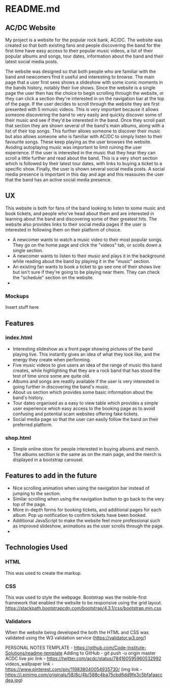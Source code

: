 # README.md

## AC/DC Website
My project is a website for the popular rock bank, AC/DC. The website was created so that both existing fans and people discovering the band for the first time have easy access to their popular music videos, a list of their popular albums and songs, tour dates, information about the band and their latest social media posts. 

The website was designed so that both people who are familiar with the band and newcomers find it useful and interesting to browse. The main page that a user first sees shows a slideshow with some iconic moments in the bands history, notably their live shows. Since the website is a single page the user then has the choice to begin scrolling through the website, or they can click a section they're interested in on the navigation bar at the top of the page. If the user decides to scroll through the website they are first presented with 5 mmusic videos. This is very important because it allows someone discovering the band to very easily and quickly discover some of their music and see if they'd be interested in the band. Once they scroll past that section they are shown several of the band's main albums, along with a list of their top songs. This further allows someone to discover their music but also allows someone who is familiar with AC/DC to simply listen to their favourite songs. These keep playing as the user browses the website. Avoding autoplaying music was important to limit ruining the user experience. If the user is interested in the music that they hear they can scroll a little further and read about the band. This is a very short section which is followed by their latest tour dates, with links to buying a ticket to a specific show. Finally, the user is shown several social media posts. A social media presence is important in this day and age and this reassures the user that the band has an active social media presence. 

## UX
This website is both for fans of the band looking to listen to some music and book tickets, and people who've head about them and are interested in learning about the band and discovering some of their greatest hits. The website also provides links to their social media pages if the user is interested in following them on their platform of choice. 
- A newcomer wants to watch a music video to their most popular songs. They go on the home page and click the "videos" tab, or scolls down a single section. 
- A newcomer wants to listen to their music and plays it in the background while reading about the band by playinig it in the "music" section.
- An existing fan wants to book a ticket to go see one of their shows live but isn't sure if they're going to be playing near them. They can check the "schedule" section on the website. 
- 

### Mockups


Insert stuff here

## Features

### index.html

- Interesting slideshow as a front page showing pictures of the band playing live. This instantly gives an idea of what they look like, and the energy they create when performing. 
- Five music videos to give users an idea of the range of music this band creates, while highlighting that they are a rock band that has stood the test of time since some are quite old. 
- Albums and songs are readily available if the user is very interested in going further in discovering the band's music. 
- About us section which provides some basic information about the band's history. 
- Tour dates organised as a easy to view table which provides a simple user experience which easy access to the booking page as to avoid confusing and potential scam websites offering fake tickets. 
- Social media page so that the user can easily follow the band on their preferred platform. 

### shop.html

- Simple online store for people interested in buying albums and merch. The albums sectiion is the same as on the main page, and the merch is displayed in a bootstrap carousel. 

## Features to add in the future

- Nice scrolling animation when using the navigation bar instead of jumping to the section. 
- Similar scrolling when using the navigation button to go back to the very top of the page.
- More in-depth forms for booking tickets, and additional pages for each album. Pop up notification to confirm tickets have been booked. 
- Additional JavaScript to make the website feel more professional such as improved slideshow, animations as the user scrolls through the page.
- 

## Technologies Used

### HTML
This was used to create the markup. 

### CSS
This was used to style the webpage. Bootstrap was the mobile-first framework that enabled the website to be responsive using the grid layout. https://stackpath.bootstrapcdn.com/bootstrap/4.3.1/css/bootstrap.min.css

### Validators
When the website being developed the both the HTML and CSS was validated using the W3 validation service (https://validator.w3.org/)




PERSONAL NOTES
TEMPLATE - https://github.com/Code-Institute-Solutions/readme-template
Adding to GitHub - git push -u origin master
ACDC live pic link - https://twitter.com/acdc/status/784160595960532992
videos_wallpaper link - https://www.pinterest.com/pin/119838040054935730/  (img link - https://i.pinimg.com/originals/58/8c/4b/588c4ba75cbd6dd9fe3c5bfafaaccdea.jpg)

